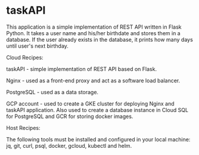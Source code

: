 # taskAPI
This application is a simple implementation of REST API written in Flask Python. It takes a user name and his/her birthdate and stores them in a database. If the user already exists in the database, it prints how many days until user's next birthday.

Cloud Recipes:

taskAPI - simple implementation of REST API based on Flask.

Nginx - used as a front-end proxy and act as a software load balancer.

PostgreSQL - used as a data storage.

GCP account - used to create a GKE cluster for deploying Nginx and taskAPI application. Also used to create a database instance in Cloud SQL for PostgreSQL and GCR for storing docker images.

Host Recipes:

The following tools must be installed and configured in your local machine: jq, git, curl, psql, docker, gcloud, kubectl and helm.
